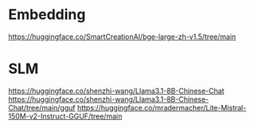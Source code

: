 # Embedding
https://huggingface.co/SmartCreationAI/bge-large-zh-v1.5/tree/main

# SLM
https://huggingface.co/shenzhi-wang/Llama3.1-8B-Chinese-Chat
https://huggingface.co/shenzhi-wang/Llama3.1-8B-Chinese-Chat/tree/main/gguf
https://huggingface.co/mradermacher/Lite-Mistral-150M-v2-Instruct-GGUF/tree/main